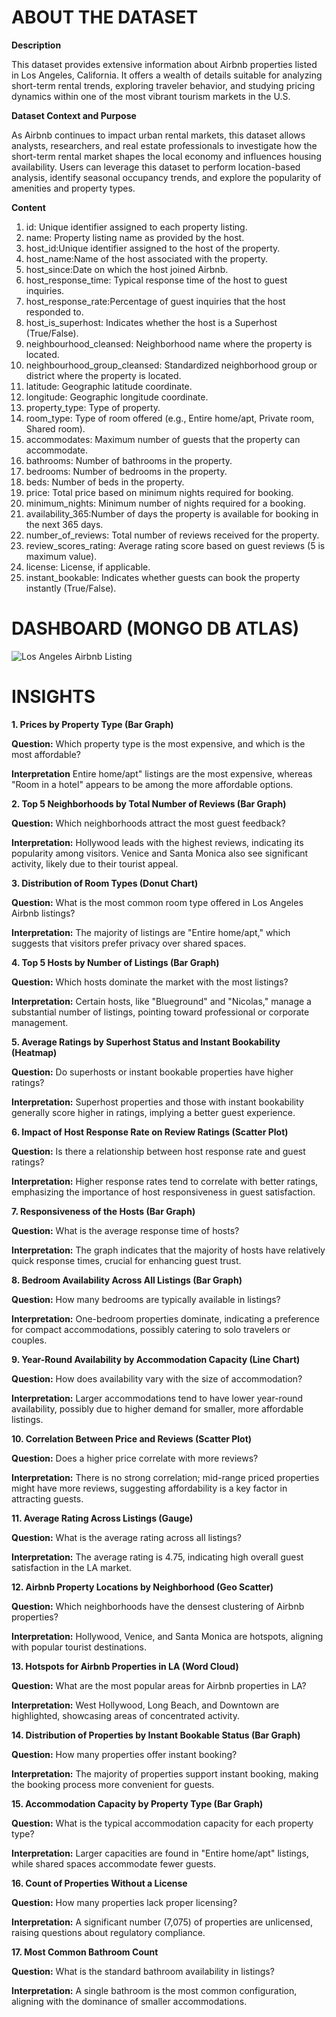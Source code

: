 # ABOUT THE DATASET 

**Description**

This dataset provides extensive information about Airbnb properties listed in Los Angeles, California. It offers a wealth of details suitable for analyzing short-term rental trends, exploring traveler behavior, and studying pricing dynamics within one of the most vibrant tourism markets in the U.S.

**Dataset Context and Purpose**

As Airbnb continues to impact urban rental markets, this dataset allows analysts, researchers, and real estate professionals to investigate how the short-term rental market shapes the local economy and influences housing availability. Users can leverage this dataset to perform location-based analysis, identify seasonal occupancy trends, and explore the popularity of amenities and property types.

**Content**

1. id: Unique identifier assigned to each property listing.
2. name: Property listing name as provided by the host.
3. host_id:Unique identifier assigned to the host of the property.
4. host_name:Name of the host associated with the property.
5. host_since:Date on which the host joined Airbnb.
6. host_response_time: Typical response time of the host to guest inquiries.
7. host_response_rate:Percentage of guest inquiries that the host responded to.
8. host_is_superhost: Indicates whether the host is a Superhost (True/False).
9. neighbourhood_cleansed: Neighborhood name where the property is located.
10. neighbourhood_group_cleansed: Standardized neighborhood group or district where the property is located.
11. latitude: Geographic latitude coordinate.
12. longitude: Geographic longitude coordinate.
13. property_type: Type of property.
14. room_type: Type of room offered (e.g., Entire home/apt, Private room, Shared room).
15. accommodates: Maximum number of guests that the property can accommodate.
16. bathrooms: Number of bathrooms in the property.
17. bedrooms: Number of bedrooms in the property.
18. beds: Number of beds in the property.
19. price: Total price based on minimum nights required for booking.
20. minimum_nights: Minimum number of nights required for a booking.
21. availability_365:Number of days the property is available for booking in the next 365 days.
22. number_of_reviews: Total number of reviews received for the property.
23. review_scores_rating: Average rating score based on guest reviews (5 is maximum value).
24. license: License, if applicable.
25. instant_bookable: Indicates whether guests can book the property instantly (True/False).

# DASHBOARD (MONGO DB ATLAS)
![Los Angeles Airbnb Listing](https://github.com/user-attachments/assets/a34b9105-d8de-455c-a19c-42758efa7cc3)

# INSIGHTS 

**1. Prices by Property Type (Bar Graph)**
    
**Question:** Which property type is the most expensive, and which is the most affordable?

**Interpretation** Entire home/apt" listings are the most expensive, whereas "Room in a hotel" appears to be among the more affordable options.

**2. Top 5 Neighborhoods by Total Number of Reviews (Bar Graph)**
   
**Question:** Which neighborhoods attract the most guest feedback?

**Interpretation:** Hollywood leads with the highest reviews, indicating its popularity among visitors. Venice and Santa Monica also see significant activity, likely due to their tourist appeal.

**3. Distribution of Room Types (Donut Chart)**
   
**Question:** What is the most common room type offered in Los Angeles Airbnb listings?

**Interpretation:** The majority of listings are "Entire home/apt," which suggests that visitors prefer privacy over shared spaces.

**4. Top 5 Hosts by Number of Listings (Bar Graph)**
   
**Question:** Which hosts dominate the market with the most listings?

**Interpretation:** Certain hosts, like "Blueground" and "Nicolas," manage a substantial number of listings, pointing toward professional or corporate management.

**5. Average Ratings by Superhost Status and Instant Bookability (Heatmap)**
   
**Question:** Do superhosts or instant bookable properties have higher ratings?

**Interpretation:** Superhost properties and those with instant bookability generally score higher in ratings, implying a better guest experience.

**6. Impact of Host Response Rate on Review Ratings (Scatter Plot)**

**Question:** Is there a relationship between host response rate and guest ratings?

**Interpretation:** Higher response rates tend to correlate with better ratings, emphasizing the importance of host responsiveness in guest satisfaction.

**7. Responsiveness of the Hosts (Bar Graph)**

**Question:** What is the average response time of hosts?

**Interpretation:** The graph indicates that the majority of hosts have relatively quick response times, crucial for enhancing guest trust.

**8. Bedroom Availability Across All Listings (Bar Graph)**
    
**Question:** How many bedrooms are typically available in listings?

**Interpretation:** One-bedroom properties dominate, indicating a preference for compact accommodations, possibly catering to solo travelers or couples.

**9. Year-Round Availability by Accommodation Capacity (Line Chart)**

**Question:** How does availability vary with the size of accommodation?

**Interpretation:** Larger accommodations tend to have lower year-round availability, possibly due to higher demand for smaller, more affordable listings.

**10. Correlation Between Price and Reviews (Scatter Plot)**
    
**Question:** Does a higher price correlate with more reviews?

**Interpretation:** There is no strong correlation; mid-range priced properties might have more reviews, suggesting affordability is a key factor in attracting guests.

**11. Average Rating Across Listings (Gauge)**
    
**Question:** What is the average rating across all listings?

**Interpretation:** The average rating is 4.75, indicating high overall guest satisfaction in the LA market.

**12. Airbnb Property Locations by Neighborhood (Geo Scatter)**
    
**Question:** Which neighborhoods have the densest clustering of Airbnb properties?

**Interpretation:** Hollywood, Venice, and Santa Monica are hotspots, aligning with popular tourist destinations.

**13. Hotspots for Airbnb Properties in LA (Word Cloud)**
    
**Question:** What are the most popular areas for Airbnb properties in LA?

**Interpretation:** West Hollywood, Long Beach, and Downtown are highlighted, showcasing areas of concentrated activity.

**14. Distribution of Properties by Instant Bookable Status (Bar Graph)**
    
**Question:** How many properties offer instant booking?

**Interpretation:** The majority of properties support instant booking, making the booking process more convenient for guests.

**15. Accommodation Capacity by Property Type (Bar Graph)**
    
**Question:** What is the typical accommodation capacity for each property type?

**Interpretation:** Larger capacities are found in "Entire home/apt" listings, while shared spaces accommodate fewer guests.

**16. Count of Properties Without a License**
    
**Question:** How many properties lack proper licensing?

**Interpretation:** A significant number (7,075) of properties are unlicensed, raising questions about regulatory compliance.

**17. Most Common Bathroom Count**
    
**Question:** What is the standard bathroom availability in listings?

**Interpretation:** A single bathroom is the most common configuration, aligning with the dominance of smaller accommodations.





